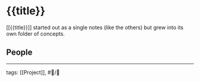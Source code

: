 # {{title}}

[[{{title}}]] started out as a single notes (like the others) but grew into its own folder of concepts.

## People

---

tags: [[Project]], #📝/🌱